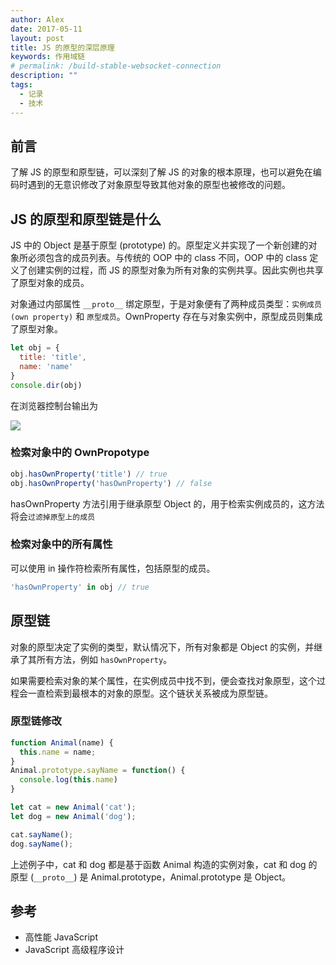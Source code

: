```yaml
---
author: Alex
date: 2017-05-11
layout: post
title: JS 的原型的深层原理
keywords: 作用域链
# permalink: /build-stable-websocket-connection
description: ""
tags: 
  - 记录
  - 技术
---
```


## 前言

了解 JS 的原型和原型链，可以深刻了解 JS 的对象的根本原理，也可以避免在编码时遇到的无意识修改了对象原型导致其他对象的原型也被修改的问题。

## JS 的原型和原型链是什么

JS 中的 Object 是基于原型 (prototype) 的。原型定义并实现了一个新创建的对象所必须包含的成员列表。与传统的 OOP 中的 class 不同，OOP 中的 class 定义了创建实例的过程，而 JS 的原型对象为所有对象的实例共享。因此实例也共享了原型对象的成员。

对象通过内部属性 `__proto__` 绑定原型，于是对象便有了两种成员类型：`实例成员 (own property)` 和 `原型成员`。OwnProperty 存在与对象实例中，原型成员则集成了原型对象。

```js
let obj = {
  title: 'title',
  name: 'name'
}
console.dir(obj)
```

在浏览器控制台输出为

![](/assets/images/lib-desc/prototype-desc.png)

### 检索对象中的 OwnPropotype

```js
obj.hasOwnProperty('title') // true
obj.hasOwnProperty('hasOwnProperty') // false
```

hasOwnProperty 方法引用于继承原型 Object 的，用于检索实例成员的，这方法将会`过滤掉原型上的成员`

### 检索对象中的所有属性

可以使用 in 操作符检索所有属性，包括原型的成员。

```js
'hasOwnProperty' in obj // true
```

## 原型链

对象的原型决定了实例的类型，默认情况下，所有对象都是 Object 的实例，并继承了其所有方法，例如 `hasOwnProperty`。

如果需要检索对象的某个属性，在实例成员中找不到，便会查找对象原型，这个过程会一直检索到最根本的对象的原型。这个链状关系被成为原型链。

### 原型链修改

```js
function Animal(name) {
  this.name = name;
}
Animal.prototype.sayName = function() {
  console.log(this.name)
}

let cat = new Animal('cat');
let dog = new Animal('dog');

cat.sayName();
dog.sayName();
```

上述例子中，cat 和 dog 都是基于函数 Animal 构造的实例对象，cat 和 dog 的原型 (`__proto__`) 是 Animal.prototype，Animal.prototype 是 Object。

## 参考

- 高性能 JavaScript
- JavaScript 高级程序设计

